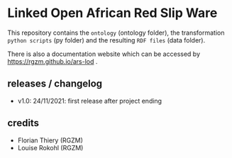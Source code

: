 # Linked Open African Red Slip Ware
   
This repository contains the `ontology` (ontology folder), the transformation `python scripts` (py folder) and the resulting `RDF files` (data folder).
      
There is also a documentation website which can be accessed by <https://rgzm.github.io/ars-lod> .
 
## releases / changelog 

-   v1.0: 24/11/2021: first release after project ending

## credits

-   Florian Thiery (RGZM)
-   Louise Rokohl (RGZM)
